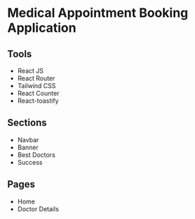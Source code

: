 # Medical Appointment Booking Application

## Tools

- React JS
- React Router
- Tailwind CSS
- React Counter
- React-toastify

## Sections

- Navbar
- Banner
- Best Doctors
- Success

## Pages

- Home
- Doctor Details
